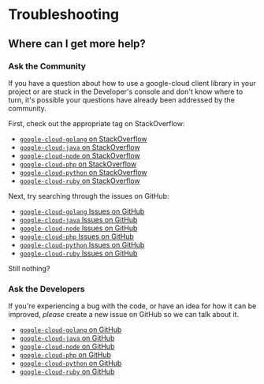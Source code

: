 # Troubleshooting

<a name="get-help"></a>
## Where can I get more help?

### Ask the Community

If you have a question about how to use a google-cloud client library in your project or are stuck in the Developer's console and don't know where to turn, it's possible your questions have already been addressed by the community.

First, check out the appropriate tag on StackOverflow:

  - [`google-cloud-golang` on StackOverflow][so-golang]
  - [`google-cloud-java` on StackOverflow][so-java]
  - [`google-cloud-node` on StackOverflow][so-node]
  - [`google-cloud-php` on StackOverflow][so-php]
  - [`google-cloud-python` on StackOverflow][so-python]
  - [`google-cloud-ruby` on StackOverflow][so-ruby]

Next, try searching through the issues on GitHub:

  - [`google-cloud-golang` Issues on GitHub][gh-search-golang]
  - [`google-cloud-java` Issues on GitHub][gh-search-java]
  - [`google-cloud-node` Issues on GitHub][gh-search-node]
  - [`google-cloud-php` Issues on GitHub][gh-search-php]
  - [`google-cloud-python` Issues on GitHub][gh-search-python]
  - [`google-cloud-ruby` Issues on GitHub][gh-search-ruby]

Still nothing?

### Ask the Developers

If you're experiencing a bug with the code, or have an idea for how it can be improved, *please* create a new issue on GitHub so we can talk about it.

  - [`google-cloud-golang` on GitHub][gh-golang]
  - [`google-cloud-java` on GitHub][gh-java]
  - [`google-cloud-node` on GitHub][gh-node]
  - [`google-cloud-php` on GitHub][gh-php]
  - [`google-cloud-python` on GitHub][gh-python]
  - [`google-cloud-ruby` on GitHub][gh-ruby]


[so-golang]: http://stackoverflow.com/questions/tagged/google-cloud-platform+go
[so-java]: http://stackoverflow.com/questions/tagged/google-cloud-platform+java
[so-node]: http://stackoverflow.com/questions/tagged/google-cloud-platform+node
[so-php]: http://stackoverflow.com/questions/tagged/google-cloud-platform+php
[so-python]: http://stackoverflow.com/questions/tagged/google-cloud-platform+python
[so-ruby]: http://stackoverflow.com/questions/tagged/google-cloud-platform+ruby

[gh-search-golang]: https://github.com/googlecloudplatform/google-cloud-go/issues?&q=
[gh-search-java]: https://github.com/googlecloudplatform/google-cloud-java/issues?&q=
[gh-search-node]: https://github.com/googlecloudplatform/google-cloud-node/issues?&q=
[gh-search-php]: https://github.com/googlecloudplatform/google-cloud-php/issues?&q=
[gh-search-python]: https://github.com/googlecloudplatform/google-cloud-python/issues?&q=
[gh-search-ruby]: https://github.com/googlecloudplatform/google-cloud-ruby/issues?&q=

[gh-golang]: https://github.com/googlecloudplatform/google-cloud-go/issues/new
[gh-java]: https://github.com/googlecloudplatform/google-cloud-java/issues/new
[gh-node]: https://github.com/googlecloudplatform/google-cloud-node/issues/new
[gh-php]: https://github.com/googlecloudplatform/google-cloud-php/issues/new
[gh-python]: https://github.com/googlecloudplatform/google-cloud-python/issues/new
[gh-ruby]: https://github.com/googlecloudplatform/google-cloud-ruby/issues/new
